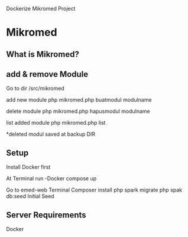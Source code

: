 Dockerize Mikromed Project

# Mikromed

## What is Mikromed?


## add & remove Module
Go to dir /src/mikromed

add new module 
php mikromed.php buatmodul modulname

delete module 
php mikromed.php hapusmodul modulname

list added module
php mikromed.php list


*deleted modul saved at backup DIR


## Setup
Install Docker first 

At Terminal run
-Docker compose up

Go to emed-web Terminal 
Composer install
php spark migrate 
php spak db:seed Initial Seed


## Server Requirements
Docker